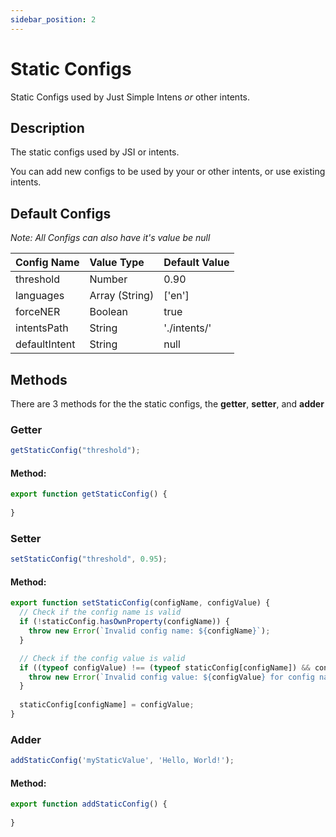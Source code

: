 ```yaml
---
sidebar_position: 2
---
```


# Static Configs

Static Configs used by Just Simple Intens *or* other intents.

## Description

The static configs used by JSI or intents.

You can add new configs to be used by your or other intents, or use existing intents.

## Default Configs

*Note: All Configs can also have it's value be null*

| Config Name   | Value Type     | Default Value |
|:--------------|:---------------|:--------------|
| threshold     | Number         | 0.90          |
| languages     | Array (String) | ['en']        |
| forceNER      | Boolean        | true          |
| intentsPath   | String         | './intents/'  |
| defaultIntent | String         | null          |


## Methods

There are 3 methods for the the static configs, the **getter**, **setter**, and **adder**

### Getter

```js
getStaticConfig("threshold");
```

#### Method:

```js
export function getStaticConfig() {
  
}
```

### Setter

```js
setStaticConfig("threshold", 0.95);
```

#### Method:

```js
export function setStaticConfig(configName, configValue) {
  // Check if the config name is valid
  if (!staticConfig.hasOwnProperty(configName)) {
    throw new Error(`Invalid config name: ${configName}`);
  }

  // Check if the config value is valid
  if ((typeof configValue) !== (typeof staticConfig[configName]) && configValue !== null) {
    throw new Error(`Invalid config value: ${configValue} for config name: ${configName}`);
  }
  
  staticConfig[configName] = configValue;
}
```

### Adder

```js
addStaticConfig('myStaticValue', 'Hello, World!');
```

#### Method:

```js
export function addStaticConfig() {
  
}
```
